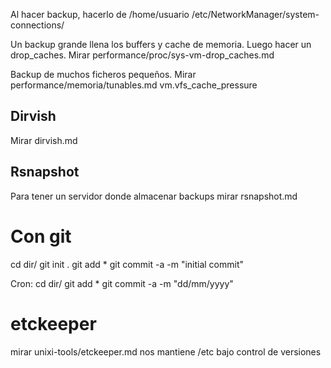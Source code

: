 Al hacer backup, hacerlo de /home/usuario
/etc/NetworkManager/system-connections/


Un backup grande llena los buffers y cache de memoria. Luego hacer un drop_caches. Mirar performance/proc/sys-vm-drop_caches.md


Backup de muchos ficheros pequeños. Mirar performance/memoria/tunables.md vm.vfs_cache_pressure



## Dirvish ##
Mirar dirvish.md

## Rsnapshot ##
Para tener un servidor donde almacenar backups
mirar rsnapshot.md

# Con git
cd dir/
git init .
git add *
git commit -a -m "initial commit"

Cron:
cd dir/
git add *
git commit -a -m "dd/mm/yyyy"

# etckeeper
mirar unixi-tools/etckeeper.md
nos mantiene /etc bajo control de versiones
